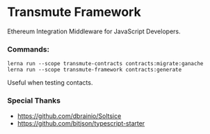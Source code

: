 # Transmute Framework

Ethereum Integration Middleware for JavaScript Developers.

### Commands:

```
lerna run --scope transmute-contracts contracts:migrate:ganache
lerna run --scope transmute-framework contracts:generate
```

Useful when testing contacts.

### Special Thanks

* https://github.com/dbrainio/Soltsice
* https://github.com/bitjson/typescript-starter
